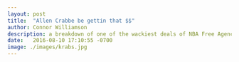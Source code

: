 ```yaml
---
layout: post
title:  "Allen Crabbe be gettin that $$"
author: Connor Williamson
description: a breakdown of one of the wackiest deals of NBA Free Agency 2016.
date:   2016-08-10 17:10:55 -0700
image: ./images/krabs.jpg
---
```

